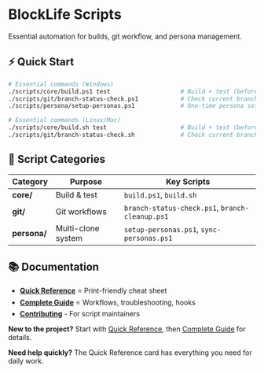 # BlockLife Scripts

Essential automation for builds, git workflow, and persona management.

## ⚡ Quick Start

```bash
# Essential commands (Windows)
./scripts/core/build.ps1 test                    # Build + test (before commits)
./scripts/git/branch-status-check.ps1            # Check current branch
./scripts/persona/setup-personas.ps1             # One-time persona setup

# Essential commands (Linux/Mac)  
./scripts/core/build.sh test                     # Build + test (before commits)
./scripts/git/branch-status-check.sh             # Check current branch
```

## 📁 Script Categories

| Category | Purpose | Key Scripts |
|----------|---------|-------------|
| **core/** | Build & test | `build.ps1`, `build.sh` |
| **git/** | Git workflows | `branch-status-check.ps1`, `branch-cleanup.ps1` |
| **persona/** | Multi-clone system | `setup-personas.ps1`, `sync-personas.ps1` |

## 📚 Documentation

- **[Quick Reference](QUICK-REFERENCE.md)** ⭐ Print-friendly cheat sheet  
- **[Complete Guide](GUIDE.md)** ⭐ Workflows, troubleshooting, hooks
- **[Contributing](CONTRIBUTING.md)** - For script maintainers

**New to the project?** Start with [Quick Reference](QUICK-REFERENCE.md), then [Complete Guide](GUIDE.md) for details.

**Need help quickly?** The Quick Reference card has everything you need for daily work.